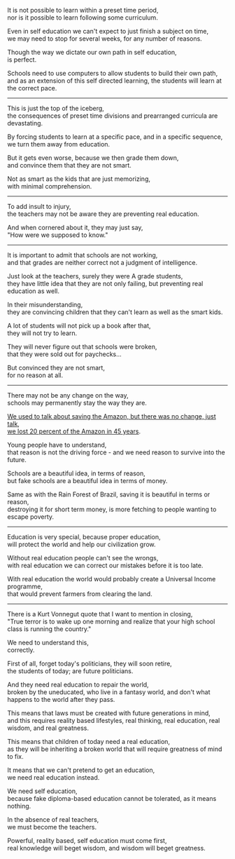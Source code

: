 It is not possible to learn within a preset time period,\
nor is it possible to learn following some curriculum.

Even in self education we can't expect to just finish a subject on time,\
we may need to stop for several weeks, for any number of reasons.

Though the way we dictate our own path in self education,\
is perfect.

Schools need to use computers to allow students to build their own path,\
and as an extension of this self directed learning, the students will learn at the correct pace.

---

This is just the top of the iceberg,\
the consequences of preset time divisions and prearranged curricula are devastating.

By forcing students to learn at a specific pace, and in a specific sequence,\
we turn them away from education.

But it gets even worse, because we then grade them down,\
and convince them that they are not smart.

Not as smart as the kids that are just memorizing,\
with minimal comprehension.

---

To add insult to injury,\
the teachers may not be aware they are preventing real education.

And when cornered about it, they may just say,\
"How were we supposed to know."

---

It is important to admit that schools are not working,\
and that grades are neither correct not a judgment of intelligence.

Just look at the teachers, surely they were A grade students,\
they have little idea that they are not only failing, but preventing real education as well.

In their misunderstanding,\
they are convincing children that they can't learn as well as the smart kids.

A lot of students will not pick up a book after that,\
they will not try to learn.

They will never figure out that schools were broken,\
that they were sold out for paychecks...

But convinced they are not smart,\
for no reason at all.

---

There may not be any change on the way,\
schools may permanently stay the way they are.

[We used to talk about saving the Amazon, but there was no change, just talk](https://www.youtube.com/watch?v=L9zWDtDKDS8),\
[we lost 20 percent of the Amazon in 45 years](https://www.youtube.com/watch?v=K_fXokyqeQ8).

Young people have to understand,\
that reason is not the driving force - and we need reason to survive into the future.

Schools are a beautiful idea, in terms of reason,\
but fake schools are a beautiful idea in terms of money.

Same as with the Rain Forest of Brazil, saving it is beautiful in terms or reason,\
destroying it for short term money, is more fetching to people wanting to escape poverty.

---

Education is very special, because proper education,\
will protect the world and help our civilization grow.

Without real education people can't see the wrongs,\
with real education we can correct our mistakes before it is too late.

With real education the world would probably create a Universal Income programme,\
that would prevent farmers from clearing the land.

---

There is a Kurt Vonnegut quote that I want to mention in closing,\
"True terror is to wake up one morning and realize that your high school class is running the country."

We need to understand this,\
correctly.

First of all, forget today's politicians, they will soon retire,\
the students of today; are future politicians.

And they need real education to repair the world,\
broken by the uneducated, who live in a fantasy world, and don't what happens to the world after they pass.

This means that laws must be created with future generations in mind,\
and this requires reality based lifestyles, real thinking, real education, real wisdom, and real greatness.

This means that children of today need a real education,\
as they will be inheriting a broken world that will require greatness of mind to fix.

It means that we can't pretend to get an education,\
we need real education instead.

We need self education,\
because fake diploma-based education cannot be tolerated, as it means nothing.

In the absence of real teachers,\
we must become the teachers.

Powerful, reality based, self education must come first,\
real knowledge will beget wisdom, and wisdom will beget greatness.
